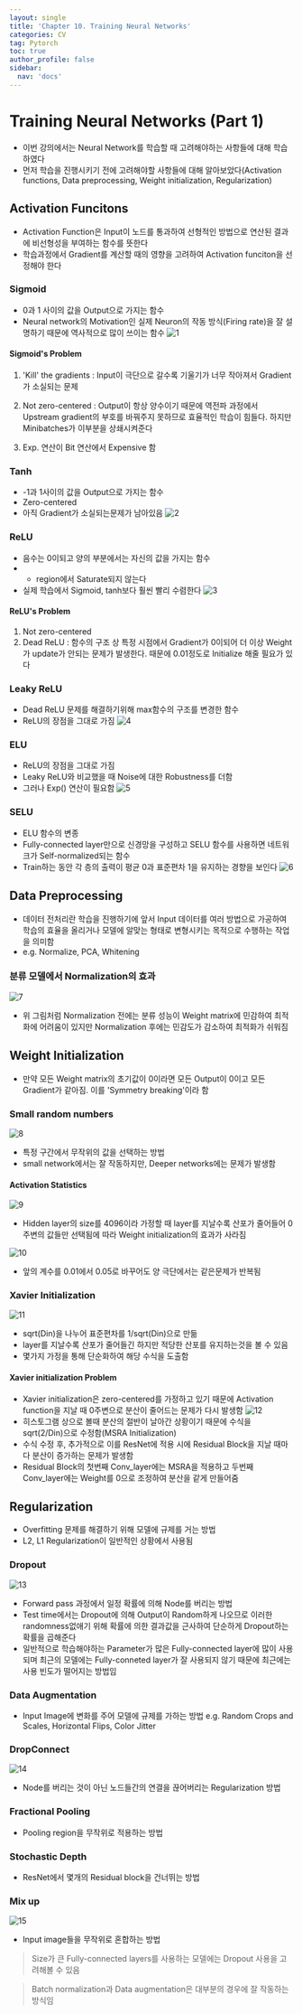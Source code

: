 ```yaml
---
layout: single
title: 'Chapter 10. Training Neural Networks'
categories: CV
tag: Pytorch
toc: true
author_profile: false
sidebar:
  nav: 'docs'
---
```


# Training Neural Networks (Part 1)

- 이번 강의에서는 Neural Network를 학습할 때 고려해야하는 사항들에 대해 학습하였다
- 먼저 학습을 진행시키기 전에 고려해야할 사항들에 대해 알아보았다(Activation functions, Data preprocessing, Weight initialization, Regularization)

## Activation Funcitons

- Activation Function은 Input이 노드를 통과하여 선형적인 방법으로 연산된 결과에 비선형성을 부여하는 함수를 뜻한다
- 학습과정에서 Gradient를 계산할 때의 영향을 고려하여 Activation funciton을 선정해야 한다

### Sigmoid

- 0과 1 사이의 값을 Output으로 가지는 함수
- Neural network의 Motivation인 실제 Neuron의 작동 방식(Firing rate)을 잘 설명하기 때문에 역사적으로 많이 쓰이는 함수
![1](/assets/image_ch10/1.png)

#### Sigmoid's Problem

1. 'Kill' the gradients : Input이 극단으로 갈수록 기울기가 너무 작아져서 Gradient가 소실되는 문제

2. Not zero-centered : Output이 항상 양수이기 때문에 역전파 과정에서 Upstream gradient의 부호를 바꿔주지 못하므로 효율적인 학습이 힘들다. 하지만 Minibatches가 이부분을 상쇄시켜준다

3. Exp. 연산이 Bit 연산에서 Expensive 함

### Tanh

- -1과 1사이의 값을 Output으로 가지는 함수
- Zero-centered
- 아직 Gradient가 소실되는문제가 남아있음
![2](/assets/image_ch10/2.png)

### ReLU

- 음수는 0이되고 양의 부분에서는 자신의 값을 가지는 함수
- + region에서 Saturate되지 않는다
- 실제 학습에서 Sigmoid, tanh보다 훨씬 빨리 수렴한다
![3](/assets/image_ch10/3.png)

#### ReLU's Problem

1. Not zero-centered
2. Dead ReLU : 함수의 구조 상 특정 시점에서 Gradient가 0이되어 더 이상 Weight가 update가 안되는 문제가 발생한다. 때문에 0.01정도로 Initialize 해줄 필요가 있다

### Leaky ReLU

- Dead ReLU 문제를 해결하기위해 max함수의 구조를 변경한 함수
- ReLU의 장점을 그대로 가짐
![4](/assets/image_ch10/4.png)

### ELU

- ReLU의 장점을 그대로 가짐
- Leaky ReLU와 비교했을 때 Noise에 대한 Robustness를 더함
- 그러나 Exp() 연산이 필요함
![5](/assets/image_ch10/5.png)

### SELU

- ELU 함수의 변종
- Fully-connected layer만으로 신경망을 구성하고 SELU 함수를 사용하면 네트워크가 Self-normalized되는 함수
- Train하는 동안 각 층의 출력이 평균 0과 표준편차 1을 유지하는 경향을 보인다
![6](/assets/image_ch10/6.png)

## Data Preprocessing

- 데이터 전처리란 학습을 진행하기에 앞서 Input 데이터를 여러 방법으로 가공하여 학습의 효율을 올리거나 모델에 알맞는 형태로 변형시키는 목적으로 수행하는 작업을 의미함
- e.g. Normalize, PCA, Whitening

### 분류 모델에서 Normalization의 효과

![7](/assets/image_ch10/7.png)
- 위 그림처럼 Normalization 전에는 분류 성능이 Weight matrix에 민감하여 최적화에 어려움이 있지만 Normalization 후에는 민감도가 감소하여 최적화가 쉬워짐

## Weight Initialization

- 만약 모든 Weight matrix의 초기값이 0이라면 모든 Output이 0이고 모든 Gradient가 같아짐. 이를 'Symmetry breaking'이라 함

### Small random numbers

![8](/assets/image_ch10/8.png)
- 특정 구간에서 무작위의 값을 선택하는 방법
- small network에서는 잘 작동하지만, Deeper networks에는 문제가 발생함

#### Activation Statistics
![9](/assets/image_ch10/9.png)
- Hidden layer의 size를 4096이라 가정할 때 layer를 지날수록 산포가 줄어들어 0주변의 값들만 선택됨에 따라 Weight initialization의 효과가 사라짐

![10](/assets/image_ch10/10.png)
- 앞의 계수를 0.01에서 0.05로 바꾸어도 양 극단에서는 같은문제가 반복됨

### Xavier Initialization
![11](/assets/image_ch10/11.png)
- sqrt(Din)을 나누어 표준편차를 1/sqrt(Din)으로 만듦
- layer를 지날수록 산포가 줄어들긴 하지만 적당한 산포를 유지하는것을 볼 수 있음
- 몇가지 가정을 통해 단순화하여 해당 수식을 도출함

#### Xavier initialization Problem

- Xavier initialization은 zero-centered를 가정하고 있기 때문에 Activation function을 지날 때 0주변으로 분산이 줄어드는 문제가 다시 발생함
![12](/assets/image_ch10/12.png)
- 히스토그램 상으로 볼때 분산의 절반이 날아간 상황이기 때문에 수식을 sqrt(2/Din)으로 수정함(MSRA Initialization)
- 수식 수정 후, 추가적으로 이를 ResNet에 적용 시에 Residual Block을 지날 때마다 분산이 증가하는 문제가 발생함
- Residual Block의 첫번째 Conv_layer에는 MSRA을 적용하고 두번째 Conv_layer에는 Weight를 0으로 조정하여 분산을 같게 만들어줌


## Regularization

- Overfitting 문제를 해결하기 위해 모델에 규제를 거는 방법
- L2, L1 Regularization이 일반적인 상황에서 사용됨

### Dropout
![13](/assets/image_ch10/13.png)
- Forward pass 과정에서 일정 확률에 의해 Node를 버리는 방법
- Test time에서는 Dropout에 의해 Output이 Random하게 나오므로 이러한 randomness없애기 위해 확률에 의한 결과값을 근사하여 단순하게 Dropout하는 확률을 곱해준다
- 일반적으로 학습해야하는 Parameter가 많은 Fully-connected layer에 많이 사용되며 최근의 모델에는 Fully-conneted layer가 잘 사용되지 않기 때문에 최근에는 사용 빈도가 떨어지는 방법임

### Data Augmentation

- Input Image에 변화를 주어 모델에 규제를 가하는 방법 e.g. Random Crops and Scales, Horizontal Flips, Color Jitter

### DropConnect
![14](/assets/image_ch10/14.png)
- Node를 버리는 것이 아닌 노드들간의 연결을 끊어버리는 Regularization 방법

### Fractional Pooling

- Pooling region을 무작위로 적용하는 방법

### Stochastic Depth

- ResNet에서 몇개의 Residual block을 건너뛰는 방법

### Mix up
![15](/assets/image_ch10/15.png)
- Input image들을 무작위로 혼합하는 방법

> Size가 큰 Fully-connected layers를 사용하는 모델에는 Dropout 사용을 고려해볼 수 있음

> Batch normalization과 Data augmentation은 대부분의 경우에 잘 작동하는 방식임
